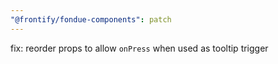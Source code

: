 ```yaml
---
"@frontify/fondue-components": patch
---
```


fix: reorder props to allow `onPress` when used as tooltip trigger

